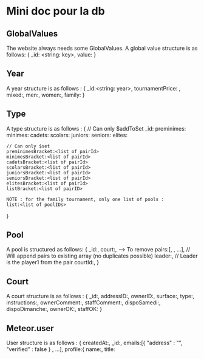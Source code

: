 # Mini doc pour la db

## GlobalValues

The website always needs some GlobalValues.
A global value structure is as follows:
{
    _id: <string: key>,
    value: <value>
}

## Year

A year structure is as follows :
{
    _id:<string: year>,
    tournamentPrice: <number>,
    mixed:<typeID>,
    men:<typeID>,
    women:<typeID>,
    family:<typeID>
}


## Type

A type structure is as follows :
{
    // Can only $addToSet
    _id:<typeID>
    preminimes:<list of poolIDs>
    minimes:<list of poolIDs>
    cadets:<list of poolIDs>
    scolars:<list of poolIDs>
    juniors:<list of poolIDs>
    seniors:<list of poolIDs>
    elites:<list of poolIDs>


    // Can only $set
    preminimesBracket:<list of pairId>
    minimesBracket:<list of pairId>
    cadetsBracket:<list of pairId>
    scolarsBracket:<list of pairId>
    juniorsBracket:<list of pairId>
    seniorsBracket:<list of pairId>
    elitesBracket:<list of pairId>
    listBracket:<list of pairID>

    NOTE : for the family tournament, only one list of pools :
    list:<list of poolIDs>
}


## Pool

A pool is structured as follows:
{
    _id:<id>,
    court:<court>, --> To remove
    pairs:[<pairID>, <pairID>, ...], // Will append pairs to existing array (no duplicates possible)
    leader:<pairId>, // Leader is the player1 from the pair
    courtId:<courtID>,
}

## Court

A court structure is as follows :
{
    _id:<courtId>,
    addressID:<addressID>,
    ownerID:<ownerID>,
    surface:<surface>,
    type:<type>,
    instructions:<instructions>,
    ownerComment:<ownerComment>,
    staffComment:<staffComment>,
    dispoSamedi:<boolean>,
    dispoDimanche:<boolean>,
    ownerOK:<boolean>,
    staffOK:<boolean>
}


## Meteor.user

User structure is as follows :
{
    createdAt:<createdAt>,
    _id:<id>,
    emails:[{ "address" : "<email1>", "verified" : false } , ...],
    profile:{
        name:<name>,
        title:<title>,
        firstName:<firstName>,
        lastName:<lastName>,
        addressID:<addressID>,
        phone:<phone>,
        birthDate:<birthDate>,
        AFT:<AFT>,
        isStaff:<isStaff>,
        isAdmin:<isAdmin>,
        gender:<gender>
    },
    services:{
        google{
            <google stuff>
        }
        facebook{
            <facebook stuff>
        }
    }
}


## Address

The addressData structure is as follows :
{
    _id:<id>, // Omit this if you want to create a new address, this will be auto-generated
    street:<street>,
    number:<number>,
    box:<box>,
    city:<city>,
    zipCode:<zipCode>,
    country:<country>,
    isCourtAddress:<boolean>
}


## Pair

A pair is structured as follows:
{
    _id:<id>,
    player1:{
        _id:<userID>,
        extras:{
            <name>:<number>
        },
        playerWish:<playerWish>,
        courtWish:<courtWish>,
        otherWish:<otherWish>
    }
    player2:{
        _id:<userID>,
        extras:{
            <name>:<number>
        },
        playerWish:<playerWish>,
        courtWish:<courtWish>,
        otherWish:<otherWish>
    }
    tournament :[<pointsRound1>, <pointsRound2>, ....]
    day: family | saturday | sunday
    category: <category>
}

## Extra
An extra is structured as follows :
{
    _id:<id>,
    name:<extra name>,
    price:<price>,
    comment:<comment>
}

## Payment

A payment is structured as follows :
{
    _id:<id>,
    userID: <user id>,
    tournamentYear: <tournament year>,
    status:<string: status>, // paid or pending
    balance:<number: balance>,
    date:<date>,
    paymentMethod:<string: method>, // Cash, CreditCard or BankTransfer
}


## Match

A match is structured as follows :
{
    _id:<id>,
    poolId:<poolId>,
    <pairID>:<points>,
    <pairID>:<points>,
    courtId:<courtID>
}

matchData is expected to be formated like this :
{
    _id:<id>, // Optional
    poolId:<poolId>,
    pair1: {pairId: <pairID>, points:<points>}, // Note : the order pair1/pair2 is irrelevant and is just for the convenience of parsing the data
    pair2: {pairId: <pairID>, points:<points>}
}

